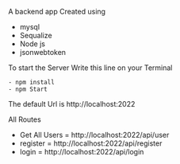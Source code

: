 A backend app Created using
- mysql
- Sequalize
- Node js
- jsonwebtoken

To start the Server Write this line on your Terminal

    - npm install
    - npm Start

The default Url is http://localhost:2022

All Routes

- Get All Users = http://localhost:2022/api/user
- register = http://localhost:2022/api/register
- login = http://localhost:2022/api/login
